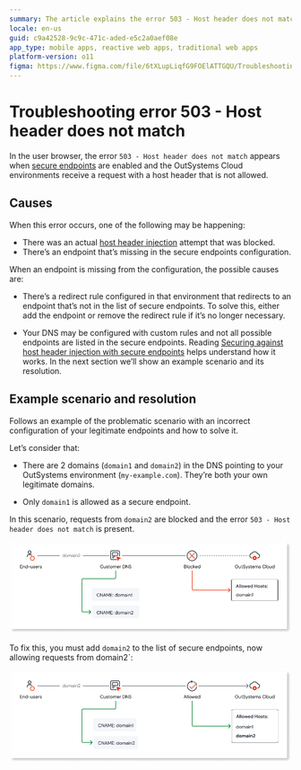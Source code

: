 ```yaml
---
summary: The article explains the error 503 - Host header does not match, its causes, and how to resolve it in OutSystems Cloud environments.
locale: en-us
guid: c9a42528-9c9c-471c-aded-e5c2a0aef08e
app_type: mobile apps, reactive web apps, traditional web apps
platform-version: o11
figma: https://www.figma.com/file/6tXLupLiqfG9FOElATTGQU/Troubleshooting?type=design&node-id=3534-267&mode=design&t=cOOFHu0WdxoxhhZe-0
---
```

# Troubleshooting error 503 - Host header does not match

In the user browser, the error `503 - Host header does not match` appears when [secure endpoints](https://www.outsystems.com/tk/redirect?g=6c1dcebe-0c55-4fb3-b94b-21d162a23053) are enabled and the OutSystems Cloud environments receive a request with a host header that is not allowed. 

## Causes

When this error occurs, one of the following may be happening:

* There was an actual [host header injection](https://www.outsystems.com/tk/redirect?g=6c1dcebe-0c55-4fb3-b94b-21d162a23053) attempt that was blocked.
* There’s an endpoint that’s missing in the secure endpoints configuration.

When an endpoint is missing from the configuration, the possible causes are:

* There’s a redirect rule configured in that environment that redirects to an endpoint that’s not in the list of secure endpoints. To solve this, either add the endpoint or remove the redirect rule if it’s no longer necessary.

* Your DNS may be configured with custom rules and not all possible endpoints are listed in the secure endpoints. Reading [Securing against host header injection with secure endpoints](https://www.outsystems.com/tk/redirect?g=6c1dcebe-0c55-4fb3-b94b-21d162a23053) helps understand how it works. In the next section we’ll show an example scenario and its resolution.

## Example scenario and resolution

Follows an example of the problematic scenario with an incorrect configuration of your legitimate endpoints and how to solve it.

Let’s consider that: 

* There are 2 domains (`domain1` and `domain2`) in the DNS pointing to your OutSystems environment (`my-example.com`). They’re both your own legitimate domains.

* Only `domain1` is allowed as a secure endpoint.

In this scenario, requests from `domain2` are blocked and the error `503 - Host header does not match` is present.

![Diagram showing a blocked request due to host header not matching with allowed hosts in OutSystems Cloud.](images/503-host-header-blocked-diag.png "Blocked Host Header Configuration Diagram")


To fix this, you must add `domain2` to the list of secure endpoints, now allowing requests from domain2`:

![Diagram illustrating the resolution by adding domain2 to the list of allowed hosts in OutSystems Cloud.](images/503-host-header-allowed-diag.png "Allowed Host Header Configuration Diagram")


